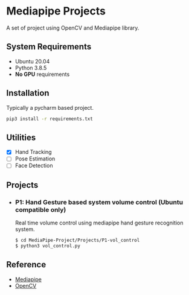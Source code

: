 # Mediapipe Projects
A set of project using OpenCV and Mediapipe library.

## System Requirements
* Ubuntu 20.04
* Python 3.8.5
* **No GPU** requirements

## Installation
Typically a pycharm based project. 

```sh
pip3 install -r requirements.txt
```
## Utilities
- [X] Hand Tracking
- [ ] Pose Estimation
- [ ] Face Detection

## Projects
* ### P1: Hand Gesture based system volume control (Ubuntu compatible only)
  Real time volume control using mediapipe hand gesture recognition system. 
    ```sh
    $ cd MediaPipe-Project/Projects/P1-vol_control
    $ python3 vol_control.py
    ```

## Reference
* [Mediapipe](https://google.github.io/mediapipe/)
* [OpenCV](https://pypi.org/project/opencv-python/)
